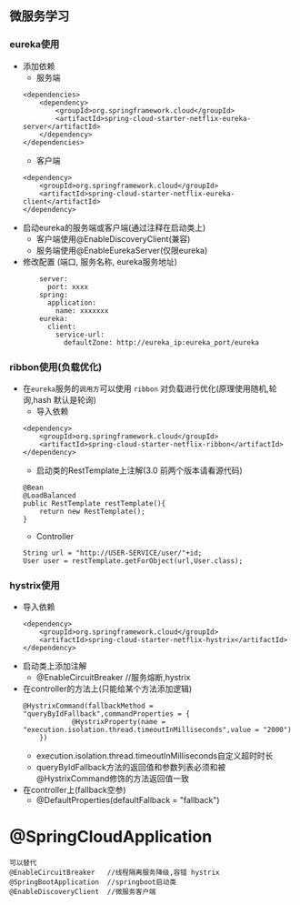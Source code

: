 ## 微服务学习

### eureka使用
* 添加依赖
    * 服务端
    ```
    <dependencies>
        <dependency>
            <groupId>org.springframework.cloud</groupId>
            <artifactId>spring-cloud-starter-netflix-eureka-server</artifactId>
        </dependency>
    </dependencies>
    ```
    * 客户端
    ```
    <dependency>
        <groupId>org.springframework.cloud</groupId>
        <artifactId>spring-cloud-starter-netflix-eureka-client</artifactId>
    </dependency>
    ```
* 启动eureka的服务端或客户端(通过注释在启动类上)
    * 客户端使用@EnableDiscoveryClient(兼容)
    * 服务端使用@EnableEurekaServer(仅限eureka)
* 修改配置 (端口, 服务名称, eureka服务地址)
    ```
        server:
          port: xxxx
        spring:
          application:
            name: xxxxxxx
        eureka:
          client:
            service-url:
              defaultZone: http://eureka_ip:eureka_port/eureka
    ```
### ribbon使用(负载优化)
* 在`eureka`服务的`调用方`可以使用 `ribbon` 对负载进行优化(原理使用随机,轮询,hash 默认是轮询)
    * 导入依赖
    ```
    <dependency>
        <groupId>org.springframework.cloud</groupId>
        <artifactId>spring-cloud-starter-netflix-ribbon</artifactId>
    </dependency>
    ```
    * 启动类的RestTemplate上注解(3.0 前两个版本请看源代码)
    ```
    @Bean
    @LoadBalanced
    public RestTemplate restTemplate(){
        return new RestTemplate();
    }
    ```
    * Controller
    ```
    String url = "http://USER-SERVICE/user/"+id;
    User user = restTemplate.getForObject(url,User.class);
    ```
### hystrix使用
 * 导入依赖
    ```
    <dependency>
        <groupId>org.springframework.cloud</groupId>
        <artifactId>spring-cloud-starter-netflix-hystrix</artifactId>
    </dependency>
    ```
 * 启动类上添加注解
    * @EnableCircuitBreaker   //服务熔断,hystrix
 * 在controller的方法上(只能给某个方法添加逻辑)
    ```
    @HystrixCommand(fallbackMethod = "queryByIdFallback",commandProperties = {
                @HystrixProperty(name = "execution.isolation.thread.timeoutInMilliseconds",value = "2000")
        })
    ```
    * execution.isolation.thread.timeoutInMilliseconds自定义超时时长
    * queryByIdFallback方法的返回值和参数列表必须和被@HystrixCommand修饰的方法返回值一致
 * 在controller上(fallback空参)
    * @DefaultProperties(defaultFallback = "fallback")

 
 
# @SpringCloudApplication
```
可以替代
@EnableCircuitBreaker   //线程隔离服务降级,容错 hystrix
@SpringBootApplication  //springboot启动类
@EnableDiscoveryClient  //微服务客户端
```
